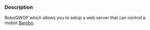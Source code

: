 ### Description
RoboQWOP which allows you to setup a web server that can control a mobot [Barobo](http://barobo.com).

